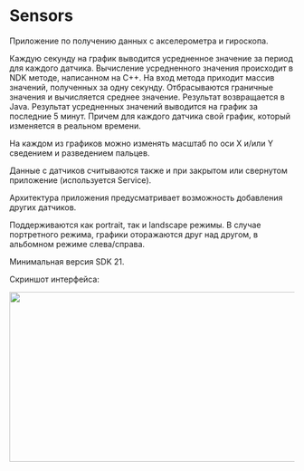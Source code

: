 # Sensors
Приложение по получению данных с акселерометра и гироскопа.

Каждую секунду на график выводится усредненное значение за период для каждого датчика. Вычисление усредненного значения происходит в NDK методе, написанном на C++. На вход метода приходит массив значений, полученных за одну секунду. Отбрасываются граничные значения и вычисляется среднее значение. Результат возвращается в Java.
Результат усредненных значений выводится на график за последние 5 минут. Причем для каждого датчика свой график, который изменяется в реальном времени.

На каждом из графиков можно изменять масштаб по оси Х и/или Y сведением и разведением пальцев.

Данные с датчиков считываются также и при закрытом или свернутом приложение (используется Service).

Архитектура приложения предусматривает возможность добавления других датчиков.

Поддерживаются как portrait, так и landscape режимы. В случае портретного режима, графики оторажаются друг над другом, в альбомном режиме слева/справа.

Минимальная версия SDK 21.

Скриншот интерфейса:

<a> <img src="https://user-images.githubusercontent.com/25584477/40293621-809da3d6-5cda-11e8-9d58-6e44b9953d12.png"  height="300" width="533"> </a>
